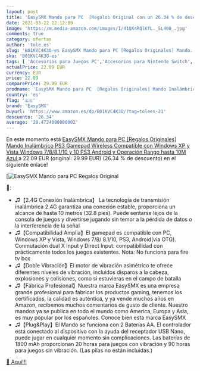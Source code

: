 ```yaml
---
layout: post
title: 'EasySMX Mando para PC  [Regalos Original con un 26.34 % de descuento'
date: 2021-03-22 12:12:09
image: 'https://m.media-amazon.com/images/I/41QX4RQlKfL._SL400_.jpg'
comments: true
category: ofertas
author: 'tole.es'
slug: 'B01KVC4K3O-es EasySMX Mando para PC [Regalos Originales] Mando...'
sku: 'B01KVC4K3O-es'
tags: [ 'Accesorios para Juegos PC','Accesorios para Nintendo Switch','Accesorios para PlayStation 3','Hardware y juegos para Nintendo Switch','Hardware y juegos para PlayStation 3','Juegos y Accesorios para PC','Mandos para Nintendo Switch','Mandos para PC','Mandos para PlayStation 3','Mandos y controles para PlayStation 3','Sistemas precursores y micro consolas','Videojuegos','android','easysmx', ]
actualPrice: 22.09 EUR
currency: EUR
price: 22.09
comparePrice: 29.99 EUR
prodname: 'EasySMX Mando para PC  [Regalos Originales] Mando Inalámbrico PS3 Gamepad Wireless Compatible con Windows XP y Vista  Windows 7/8/8.1/10 y 10  PS3  Android y Operación Rango hasta 10M  Azul '
country: 'es'
flag: '🇪🇸'
brand: 'EasySMX'
buyurl: 'https://www.amazon.es/dp/B01KVC4K3O/?tag=tolees-21'
descuento: '26.34'
average: '28.4724000000002'
---
```


En este momento está [EasySMX Mando para PC  [Regalos Originales] Mando Inalámbrico PS3 Gamepad Wireless Compatible con Windows XP y Vista  Windows 7/8/8.1/10 y 10  PS3  Android y Operación Rango hasta 10M  Azul ](https://www.amazon.es/dp/B01KVC4K3O/?tag=tolees-21) a 22.09 EUR (original: 29.99 EUR) (26.34 %  de descuento) en el siguiente enlace!

[![EasySMX Mando para PC  [Regalos Original](https://m.media-amazon.com/images/I/41QX4RQlKfL._SL400_.jpg)](https://www.amazon.es/dp/B01KVC4K3O/?tag=tolees-21)

🔎:

- ♫【2.4G Conexión Inalámbrica】 La tecnología de transmisión inalámbrica 2.4G garantiza una conexión estable, proporciona un alcance de hasta 10 metros (32.8 pies). Puede sentarse lejos de la consola de juegos y divertirse jugando sin temor a la pérdida de datos o la interferencia de la señal
- ♫【Compatibilidad Amplia】El gamepad es compatible con PC, Windows XP y Vista, Windows 7/8/ 8.1/10, PS3, Android(via OTG). Conmutación dual X Input y Direct Input: compatibilidad con prácticamente todos los juegos existentes. Nota: No funciona para fire tv box
- ♫【Doble Vibración】El motor de vibración asimétrico te ofrece diferentes niveles de vibración, incluidos disparos a la cabeza, explosiones y colisiones, como si estuvieras en el campo de batalla
- ♫【Fábrica Profesional】Nuestra marca EasySMX es una empresa grande profesional para fabricar los productos gaming, tenemos los certificados, la calidad es auténtica, y ya vende muchos años en Amazon, recibemos muchos comentarios de gusto de cliente. Nuestro mandos ya se publica en todo el mundo como America, Europa y Asia, es muy popular por los españoles. Conoce bien esta marca EasySMX
- ♫【Plug&Play】El Mando se funciona con 2 Baterías AA. El controlador está conectado al dispositivo con la ayuda del receptador USB Nano, puede jugar en cualquier momento sin complicaciones. Las baterías de 1800 mAh proporcionan 20 horas para juegos con vibración y 90 horas para juegos sin vibración. (Las pilas no están incluidas.)

[🛒 Aquí!!!](https://www.amazon.es/dp/B01KVC4K3O/?tag=tolees-21)

